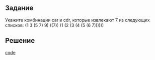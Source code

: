 ## Задание

Укажите комбинации car и cdr, которые извлекают 7 из следующих списков:
(1 3 (5 7) 9)
((7))
(1 (2 (3 (4 (5 (6 7))))))

## Решение
[code](../../src/chapter02/solution_25.rkt)  